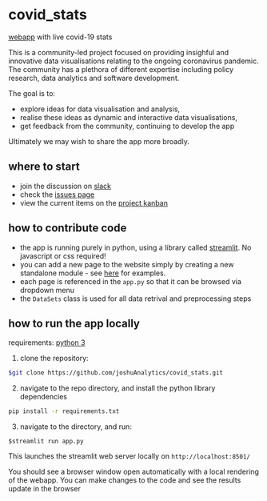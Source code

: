 # covid_stats
[webapp](https://arcane-lowlands-61640.herokuapp.com/) with live covid-19 stats

This is a community-led project focused on providing insighful and innovative data visualisations relating to the ongoing coronavirus pandemic. The community has a plethora of different expertise including policy research, data analytics and software development. 

The goal is to: 
* explore ideas for data visualisation and analysis, 
* realise these ideas as dynamic and interactive data visualisations, 
* get feedback from the community, continuing to develop the app

Ultimately we may wish to share the app more broadly. 

## where to start

* join the discussion on [slack](http://covid-19-data-vis.slack.com)
* check the [issues page](https://github.com/joshuAnalytics/covid_stats/issues)
* view the current items on the [project kanban](https://github.com/joshuAnalytics/covid_stats/projects/1)

## how to contribute code

* the app is running purely in python, using a library called [streamlit](https://streamlit.io). No javascript or css required! 
* you can add a new page to the website simply by creating a new standalone module - see [here](https://github.com/joshuAnalytics/covid_stats/tree/master/pages) for examples.
* each page is referenced in the `app.py` so that it can be browsed via  dropdown menu
* the `DataSets` class is used for all data retrival and preprocessing steps

## how to run the app locally 

requirements: [python 3](https://www.python.org/downloads/)

1) clone the repository: 

```bash
$git clone https://github.com/joshuAnalytics/covid_stats.git
```

2) navigate to the repo directory, and install the python library dependencies

```bash
pip install -r requirements.txt
```

3) navigate to the directory, and run:

```
$streamlit run app.py
```

This launches the streamlit web server locally on `http://localhost:8501/` 

You should see a browser window open automatically with a local rendering of the webapp. You can make changes to the code and see the results update in the browser